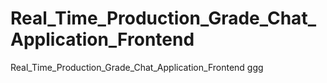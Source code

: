 # Real_Time_Production_Grade_Chat_Application_Frontend
Real_Time_Production_Grade_Chat_Application_Frontend
ggg